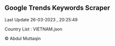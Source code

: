 

## Google Trends Keywords Scraper 
 
Last Update 26-03-2023 , 20:25:49

Country List :
VIETNAM.json



© Abdul Muttaqin 
